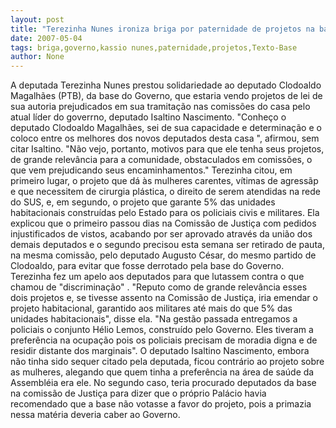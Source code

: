 ```yaml
---
layout: post
title: "Terezinha Nunes ironiza briga por paternidade de projetos na base aliada do governo"
date: 2007-05-04
tags: briga,governo,kassio nunes,paternidade,projetos,Texto-Base
author: None
---
```

A deputada Terezinha Nunes prestou solidariedade ao deputado Clodoaldo Magalhães (PTB), da base do Governo, que estaria vendo projetos de lei de sua autoria prejudicados em sua tramitação nas comissões do casa pelo atual líder do goverrno, deputado Isaltino Nascimento. 
\"Conheço o deputado Clodoaldo Magalhães, sei de sua capacidade e determinação e o coloco entre os melhores dos novos deputados desta casa \", afirmou, sem citar Isaltino. 
\"Não vejo, portanto, motivos para que ele tenha seus projetos, de grande relevância para a comunidade, obstaculados em comissões, o que vem prejudicando seus encaminhamentos.\" 
Terezinha citou, em primeiro lugar, o projeto que dá às mulheres carentes, vítimas de agressãp e que necessitem de cirurgia plástica, o direito de serem atendidas na rede do SUS, e, em segundo, o projeto que garante 5% das unidades habitacionais construídas pelo Estado para os policiais civis e militares. 
Ela explicou que o primeiro passou dias na Comissão de Justiça com pedidos injustificados de vistos, acabando por ser aprovado através da união dos demais deputados e o segundo precisou esta semana ser retirado de pauta, na mesma comissão, pelo deputado Augusto César, do mesmo partido de Clodoaldo, para evitar que fosse derrotado pela base do Governo. 
Terezinha fez um apelo aos deputados para que lutassem contra o que chamou de \"discriminação\" . 
\"Reputo como de grande relevância esses dois projetos e, se tivesse assento na Comissão de Justiça, iria emendar o projeto habitacional, garantido aos militares até mais do que 5% das unidades habitacionais\", disse ela.
\"Na gestão passada entregamos a policiais o conjunto Hélio Lemos, construído pelo Governo. Eles tiveram a preferência na ocupação pois os policiais precisam de moradia digna e de residir distante dos marginais\". 
O deputado Isaltino Nascimento, embora não tinha sido sequer citado pela deputada, ficou contrário ao projeto sobre as mulheres, alegando que quem tinha a preferência na área de saúde da Assembléia era ele. No segundo caso, teria procurado deputados da base na comissão de Justiça para dizer que o próprio Palácio havia recomendado que a base não votasse a favor do projeto, pois a primazia nessa matéria deveria caber ao Governo. 